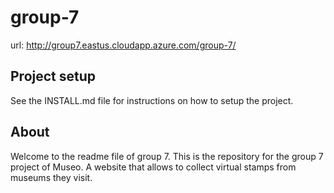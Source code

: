# group-7
url: http://group7.eastus.cloudapp.azure.com/group-7/

## Project setup
See the INSTALL.md file for instructions on how to setup the project.

## About
Welcome to the readme file of group 7. This is the repository for the group 7 project of Museo. A website that allows to collect virtual stamps from museums they visit.
